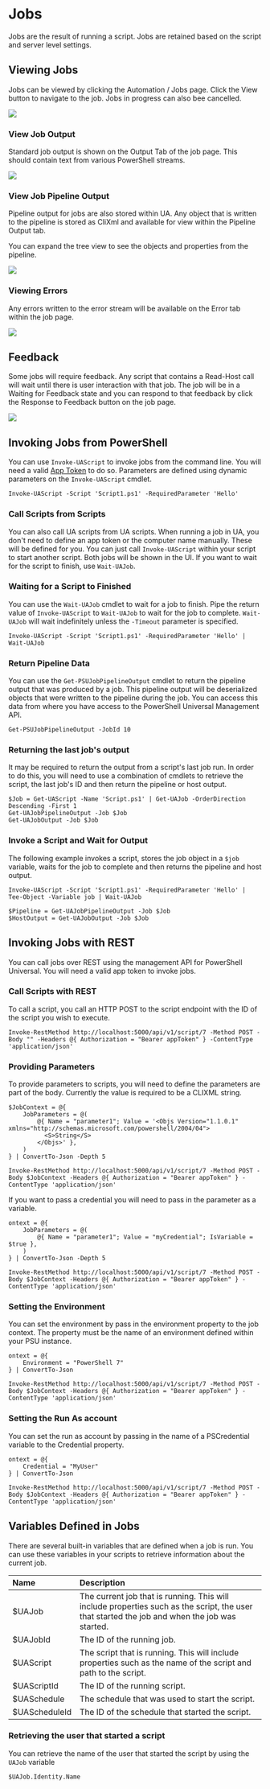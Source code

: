 # Jobs

Jobs are the result of running a script. Jobs are retained based on the script and server level settings.  

## Viewing Jobs 

Jobs can be viewed by clicking the Automation / Jobs page. Click the View button to navigate to the job. Jobs in progress can also bee cancelled. 

![](../.gitbook/assets/image%20%2819%29.png)

### View Job Output

Standard job output is shown on the Output Tab of the job page. This should contain text from various PowerShell streams. 

![](../.gitbook/assets/image%20%2813%29.png)

### View Job Pipeline Output

Pipeline output for jobs are also stored within UA. Any object that is written to the pipeline is stored as CliXml and available for view within the Pipeline Output tab. 

You can expand the tree view to see the objects and properties from the pipeline. 

![](../.gitbook/assets/image%20%2822%29.png)

### Viewing Errors

Any errors written to the error stream will be available on the Error tab within the job page. 

![](../.gitbook/assets/image%20%2825%29.png)

## Feedback 

Some jobs will require feedback. Any script that contains a Read-Host call will wait until there is user interaction with that job. The job will be in a Waiting for Feedback state and you can respond to that feedback by click the Response to Feedback button on the job page. 

![](../.gitbook/assets/image%20%2817%29.png)

## Invoking Jobs from PowerShell

You can use `Invoke-UAScript` to invoke jobs from the command line. You will need a valid [App Token](../config/security/#app-tokens) to do so. Parameters are defined using dynamic parameters on the `Invoke-UAScript` cmdlet. 

```text
Invoke-UAScript -Script 'Script1.ps1' -RequiredParameter 'Hello'
```

### Call Scripts from Scripts

You can also call UA scripts from UA scripts. When running a job in UA, you don't need to define an app token or the computer name manually. These will be defined for you. You can just call `Invoke-UAScript` within your script to start another script. Both jobs will be shown in the UI. If you want to wait for the script to finish, use `Wait-UAJob`. 

### Waiting for a Script to Finished

You can use the `Wait-UAJob` cmdlet to wait for a job to finish. Pipe the return value of `Invoke-UAScript` to `Wait-UAJob` to wait for the job to complete. `Wait-UAJob` will wait indefinitely unless the `-Timeout` parameter is specified. 

```text
Invoke-UAScript -Script 'Script1.ps1' -RequiredParameter 'Hello' | Wait-UAJob
```

### Return Pipeline Data

You can use the `Get-PSUJobPipelineOutput` cmdlet to return the pipeline output that was produced by a job. This pipeline output will be deserialized objects that were written to the pipeline during the job. You can access this data from where you have access to the PowerShell Universal Management API. 

```text
Get-PSUJobPipelineOutput -JobId 10
```

### Returning the last job's output

It may be required to return the output from a script's last job run. In order to do this, you will need to use a combination of cmdlets to retrieve the script, the last job's ID and then return the pipeline or host output. 

```text
$Job = Get-UAScript -Name 'Script.ps1' | Get-UAJob -OrderDirection Descending -First 1
Get-UAJobPipelineOutput -Job $Job
Get-UAJobOutput -Job $Job
```

### Invoke a Script and Wait for Output

The following example invokes a script, stores the job object in a `$job` variable, waits for the job to complete and then returns the pipeline and host output.

```text
Invoke-UAScript -Script 'Script1.ps1' -RequiredParameter 'Hello' | Tee-Object -Variable job | Wait-UAJob

$Pipeline = Get-UAJobPipelineOutput -Job $Job
$HostOutput = Get-UAJobOutput -Job $Job
```

## Invoking Jobs with REST 

You can call jobs over REST using the management API for PowerShell Universal. You will need a valid app token to invoke jobs. 

### Call Scripts with REST

To call a script, you call an HTTP POST to the script endpoint with the ID of the script you wish to execute. 

```text
Invoke-RestMethod http://localhost:5000/api/v1/script/7 -Method POST -Body "" -Headers @{ Authorization = "Bearer appToken" } -ContentType 'application/json'
```

### Providing Parameters

To provide parameters to scripts, you will need to define the parameters are part of the body. Currently the value is required to be a CLIXML string. 

```text
$JobContext = @{
    JobParameters = @(
        @{ Name = "parameter1"; Value = '<Objs Version="1.1.0.1" xmlns="http://schemas.microsoft.com/powershell/2004/04">
          <S>String</S>
        </Objs>' },
    )
} | ConvertTo-Json -Depth 5

Invoke-RestMethod http://localhost:5000/api/v1/script/7 -Method POST -Body $JobContext -Headers @{ Authorization = "Bearer appToken" } -ContentType 'application/json'
```

If you want to pass a credential you will need to pass in the parameter as a variable. 

```text
ontext = @{
    JobParameters = @(
        @{ Name = "parameter1"; Value = "myCredential"; IsVariable = $true },
    )
} | ConvertTo-Json -Depth 5

Invoke-RestMethod http://localhost:5000/api/v1/script/7 -Method POST -Body $JobContext -Headers @{ Authorization = "Bearer appToken" } -ContentType 'application/json'
```

### Setting the Environment

You can set the environment by pass in the environment property to the job context. The property must be the name of an environment defined within your PSU instance.

```text
ontext = @{
    Environment = "PowerShell 7"
} | ConvertTo-Json

Invoke-RestMethod http://localhost:5000/api/v1/script/7 -Method POST -Body $JobContext -Headers @{ Authorization = "Bearer appToken" } -ContentType 'application/json'
```

### Setting the Run As account

You can set the run as account by passing in the name of a PSCredential variable to the Credential property. 

```text
ontext = @{
    Credential = "MyUser"
} | ConvertTo-Json

Invoke-RestMethod http://localhost:5000/api/v1/script/7 -Method POST -Body $JobContext -Headers @{ Authorization = "Bearer appToken" } -ContentType 'application/json'
```

## Variables Defined in Jobs

There are several built-in variables that are defined when a job is run. You can use these variables in your scripts to retrieve information about the current job. 

| Name | Description |
| :--- | :--- |
| $UAJob | The current job that is running. This will include properties such as the script, the user that started the job and when the job was started.  |
| $UAJobId | The ID of the running job. |
| $UAScript | The script that is running. This will include properties such as the name of the script and path to the script.  |
| $UAScriptId | The ID of the running script.  |
| $UASchedule | The schedule that was used to start the script. |
| $UAScheduleId | The ID of the schedule that started the script.  |

### Retrieving the user that started a script

You can retrieve the name of the user that started the script by using the `UAJob` variable

```text
$UAJob.Identity.Name
```

